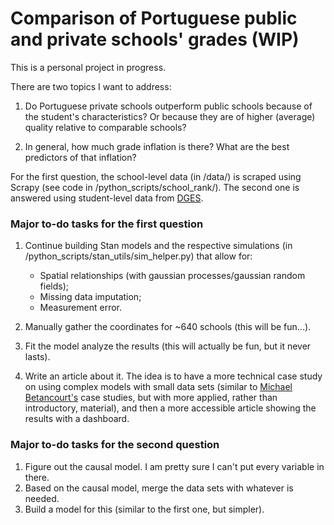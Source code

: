 # Comparison of Portuguese public and private schools' grades (WIP)

This is a personal project in progress. 

There are two topics I want to address:

1. Do Portuguese private schools outperform public schools because of
the student's characteristics? Or because they are of higher (average)
quality relative to comparable schools?

2. In general, how much grade inflation is there? What are the best
predictors of that inflation?

For the first question, the school-level data (in /data/) is scraped using
Scrapy (see code in /python_scripts/school_rank/). The second one is answered
using student-level data from [DGES](https://www.dge.mec.pt/relatoriosestatisticas-0).

### Major to-do tasks for the first question

1. Continue building Stan models and the respective simulations (in
/python_scripts/stan_utils/sim_helper.py) that allow for:
    - Spatial relationships (with gaussian processes/gaussian random fields);
    - Missing data imputation;
    - Measurement error.

2. Manually gather the coordinates for ~640 schools (this will be fun...).

3. Fit the model analyze the results (this will actually be fun, but it never 
lasts).

4. Write an article about it. The idea is to have a more technical case study
on using complex models with small data sets (similar to [Michael Betancourt's](https://betanalpha.github.io/writing/) 
case studies, but with more applied, rather than introductory, material), and
then a more accessible article showing the results with a dashboard. 

### Major to-do tasks for the second question

1. Figure out the causal model. I am pretty sure I can't put every variable in there.  
2. Based on the causal model, merge the data sets with whatever is needed.
3. Build a model for this (similar to the first one, but simpler). 


